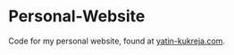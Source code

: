 # Personal-Website
Code for my personal website, found at [yatin-kukreja.com](https://yatin-kukreja.com).
